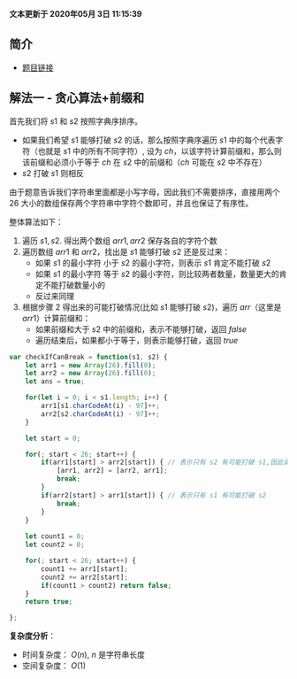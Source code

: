 **文本更新于 2020年05月 3日 11:15:39**
## 简介
- [题目链接](https://leetcode-cn.com/submissions/detail/67697967/)

## 解法一 - 贪心算法+前缀和
首先我们将 $s1$ 和 $s2$ 按照字典序排序。
- 如果我们希望 $s1$ 能够打破 $s2$ 的话，那么按照字典序遍历 $s1$ 中的每个代表字符（也就是 $s1$ 中的所有不同字符）, 设为 $ch$，以该字符计算前缀和，那么则该前缀和必须小于等于 $ch$ 在 $s2$ 中的前缀和（$ch$ 可能在 $s2$ 中不存在）
- $s2$ 打破 $s1$ 则相反

由于题意告诉我们字符串里面都是小写字母，因此我们不需要排序，直接用两个 $26$ 大小的数组保存两个字符串中字符个数即可，并且也保证了有序性。

整体算法如下：
1. 遍历 $s1, s2$. 得出两个数组 $arr1, arr2$ 保存各自的字符个数
2. 遍历数组 $arr1$ 和 $arr2$，找出是 $s1$ 能够打破 $s2$ 还是反过来：
   - 如果 $s1$ 的最小字符 小于 $s2$ 的最小字符，则表示 $s1$ 肯定不能打破 $s2$
   - 如果 $s1$ 的最小字符 等于 $s2$ 的最小字符，则比较两者数量，数量更大的肯定不能打破数量小的
   - 反过来同理
3. 根据步骤 2 得出来的可能打破情况(比如 $s1$ 能够打破 $s2$)，遍历 $arr$（这里是 $arr1$）计算前缀和：
   - 如果前缀和大于 $s2$ 中的前缀和，表示不能够打破，返回 $false$
   - 遍历结束后，如果都小于等于，则表示能够打破，返回 $true$

```javascript
var checkIfCanBreak = function(s1, s2) {
    let arr1 = new Array(26).fill(0);
    let arr2 = new Array(26).fill(0);
    let ans = true;

    for(let i = 0; i < s1.length; i++) {
        arr1[s1.charCodeAt(i) - 97]++;
        arr2[s2.charCodeAt(i) - 97]++;
    }

    let start = 0;

    for(; start < 26; start++) {
        if(arr1[start] > arr2[start]) { // 表示只有 s2 有可能打破 s1,因此调换两个数组
            [arr1, arr2] = [arr2, arr1];
            break;
        }
        if(arr2[start] > arr1[start]) { // 表示只有 s1 有可能打破 s2
            break;
        }
    }
    
    let count1 = 0;
    let count2 = 0;

    for(; start < 26; start++) {
        count1 += arr1[start];
        count2 += arr2[start];
        if(count1 > count2) return false;
    }
    return true;

};
```

**复杂度分析**：
- 时间复杂度： $O(n)$, $n$ 是字符串长度
- 空间复杂度： $O(1)$